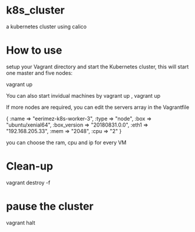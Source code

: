 # k8s_cluster
a kubernetes cluster using calico

# How to use
setup your Vagrant directory and start the  Kubernetes cluster, this will start one master and five nodes:

vagrant up

You can also start invidual machines by vagrant up <VM name>, vagrant up
  
  

If more nodes are required, you can edit the servers array in the Vagrantfile

{
        :name => "eerimez-k8s-worker-3",
        :type => "node",
        :box => "ubuntu/xenial64",
        :box_version => "20180831.0.0",
        :eth1 => "192.168.205.33",
        :mem => "2048",
        :cpu => "2"
    }
    
you can choose the ram, cpu and ip for every VM

# Clean-up
vagrant destroy -f

# pause the cluster
vagrant halt
